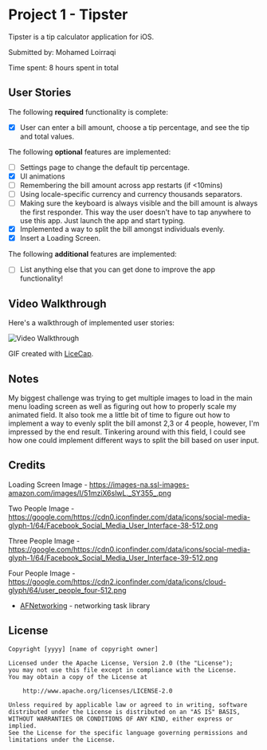 # Project 1 - Tipster

Tipster is a tip calculator application for iOS.

Submitted by: Mohamed Loirraqi

Time spent: 8 hours spent in total

## User Stories

The following **required** functionality is complete:

* [X] User can enter a bill amount, choose a tip percentage, and see the tip and total values.

The following **optional** features are implemented:

* [ ] Settings page to change the default tip percentage.
* [X] UI animations
* [ ] Remembering the bill amount across app restarts (if <10mins)
* [ ] Using locale-specific currency and currency thousands separators.
* [ ] Making sure the keyboard is always visible and the bill amount is always the first responder. This way the user doesn't have to tap anywhere to use this app. Just launch the app and start typing.
* [X] Implemented a way to split the bill amongst individuals evenly.
* [X] Insert a Loading Screen.

The following **additional** features are implemented:

- [ ] List anything else that you can get done to improve the app functionality!

## Video Walkthrough

Here's a walkthrough of implemented user stories:

<img src='http://g.recordit.co/WwvlYrei1E.gif' title='Video Walkthrough' width='' alt='Video Walkthrough' />

GIF created with [LiceCap](http://www.cockos.com/licecap/).

## Notes

My biggest challenge was trying to get multiple images to load in the main menu loading screen as well as figuring out how to properly scale my animated field. It also took me a little bit of time to figure out how to implement a way to evenly split the bill amonst 2,3 or 4 people, however, I'm impressed by the end result. Tinkering around with this field, I could see how one could implement different ways to split the bill based on user input.

## Credits

Loading Screen Image - https://images-na.ssl-images-amazon.com/images/I/51mziX6slwL._SY355_.png

Two People Image - https://google.com/https://cdn0.iconfinder.com/data/icons/social-media-glyph-1/64/Facebook_Social_Media_User_Interface-38-512.png

Three People Image - https://google.com/https://cdn0.iconfinder.com/data/icons/social-media-glyph-1/64/Facebook_Social_Media_User_Interface-39-512.png

Four People Image - https://google.com/https://cdn2.iconfinder.com/data/icons/cloud-glyph/64/user_people_four-512.png

- [AFNetworking](https://github.com/AFNetworking/AFNetworking) - networking task library

## License

    Copyright [yyyy] [name of copyright owner]

    Licensed under the Apache License, Version 2.0 (the "License");
    you may not use this file except in compliance with the License.
    You may obtain a copy of the License at

        http://www.apache.org/licenses/LICENSE-2.0

    Unless required by applicable law or agreed to in writing, software
    distributed under the License is distributed on an "AS IS" BASIS,
    WITHOUT WARRANTIES OR CONDITIONS OF ANY KIND, either express or implied.
    See the License for the specific language governing permissions and
    limitations under the License.
